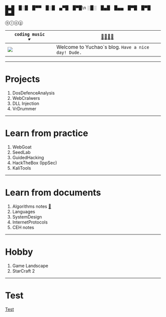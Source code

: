 █▄█ █░█ █▀▀ █░█ ▄▀█ █▀█\n
░█░ █▄█ █▄▄ █▀█ █▀█ █▄█

ⓑⓛⓞⓖ
 
 `coding music       ☛` | <a href="https://www.youtube.com/watch?v=neV3EPgvZ3g" target="_blank">🎷🎸🎺🎻</a>
------------ | -------------
![](https://github.com/YuchaoZheng88/YuchaoZheng88.github.io/blob/main/resources/head.png?raw=true) | Welcome to Yuchao\`s blog.   `Have a nice day! Dude.`

---
# Projects
  1. DosDefenceAnalysis
  1. WebCralwers
  1. DLL Injection
  1. VrDrummer
  
---
# Learn from practice
  1. WebGoat
  1. SeedLab
  1. GuidedHacking
  1. HackTheBox (IppSec)
  1. KaliTools

---
# Learn from documents
  1. Algorithms notes [👊](Algorithms/0.md)
  1. Languages
  1. SystemDesign
  1. InternetProtocols
  1. CEH notes

---
# Hobby
  1. Game Landscape
  1. StarCraft 2

---
# Test
[Test](Tests/0.md)
